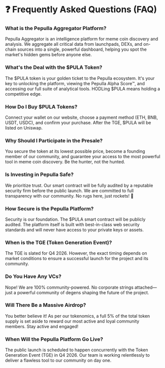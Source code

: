 # ❓ Frequently Asked Questions (FAQ)

### What is the Pepulla Aggregator Platform?
Pepulla Aggregator is an intelligence platform for meme coin discovery and analysis. We aggregate all critical data from launchpads, DEXs, and on-chain sources into a single, powerful dashboard, helping you spot the market's hidden gems before anyone else.

### What's the Deal with the $PULA Token?
The $PULA token is your golden ticket to the Pepulla ecosystem. It's your key to unlocking the platform, viewing the Pepulla Alpha Score™, and accessing our full suite of analytical tools. HODLing $PULA means holding a competitive edge.

### How Do I Buy $PULA Tokens?
Connect your wallet on our website, choose a payment method (ETH, BNB, USDT, USDC), and confirm your purchase. After the TGE, $PULA will be listed on Uniswap.

### Why Should I Participate in the Presale?
You secure the token at its lowest possible price, become a founding member of our community, and guarantee your access to the most powerful tool in meme coin discovery. Be the hunter, not the hunted.

### Is Investing in Pepulla Safe?
We prioritize trust. Our smart contract will be fully audited by a reputable security firm before the public launch. We are committed to full transparency with our community. No rugs here, just rockets! 🚀

### How Secure is the Pepulla Platform?
Security is our foundation. The $PULA smart contract will be publicly audited. The platform itself is built with best-in-class web security standards and will never have access to your private keys or assets.

### When is the TGE (Token Generation Event)?
The TGE is slated for Q4 2026. However, the exact timing depends on market conditions to ensure a successful launch for the project and its community.

### Do You Have Any VCs?
Nope! We are 100% community-powered. No corporate strings attached—just a powerful community of degens shaping the future of the project.

### Will There Be a Massive Airdrop?
You better believe it! As per our tokenomics, a full 5% of the total token supply is set aside to reward our most active and loyal community members. Stay active and engaged!

### When Will the Pepulla Platform Go Live?
The public launch is scheduled to happen concurrently with the Token Generation Event (TGE) in Q4 2026. Our team is working relentlessly to deliver a flawless tool to our community on day one.
